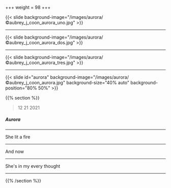 +++
weight = 98
+++


{{< slide background-image="/images/aurora/©aubrey_j_coon_aurora_uno.jpg" >}}

---

{{< slide background-image="/images/aurora/©aubrey_j_coon_aurora_dos.jpg" >}}

---

{{< slide background-image="/images/aurora/©aubrey_j_coon_aurora_tres.jpg" >}}

---

{{< slide id="aurora" background-image="/images/aurora/©aubrey_j_coon_aurora.jpg" background-size="40% auto" background-position="80% 50%" >}}

{{% section %}}

> 12 21 2021

##### Aurora

---

She lit a fire

---

And now

---

She's in my every thought

---

{{% /section %}}